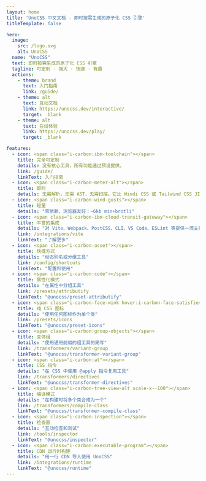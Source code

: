 ```yaml
---
layout: home
title: 'UnoCSS 中文文档 - 即时按需生成的原子化 CSS 引擎'
titleTemplate: false

hero:
  image:
    src: /logo.svg
    alt: UnoCSS
  name: "UnoCSS"
  text: 即时按需生成的原子化 CSS 引擎
  tagline: 可定制 · 强大 · 快速 · 有趣
  actions:
    - theme: brand
      text: 入门指南
      link: /guide/
    - theme: alt
      text: 互动文档
      link: https://unocss.dev/interactive/
      target: _blank
    - theme: alt
      text: 在线体验
      link: https://unocss.dev/play/
      target: _blank

features:
  - icon: <span class="i-carbon:ibm-toolchain"></span>
    title: 完全可定制
    details: 没有核心工具，所有功能通过预设提供。
    link: /guide/
    linkText: 入门指南
  - icon: <span class="i-carbon-meter-alt"></span>
    title: 即时
    details: 无需解析，无需 AST，无需扫描。它比 Windi CSS 或 Tailwind CSS JIT 快 5 倍。
  - icon: <span class="i-carbon-wind-gusts"></span>
    title: 轻量
    details: "零依赖，浏览器友好：~6kb min+brotli"
  - icon: <span class="i-carbon-ibm-cloud-transit-gateway"></span>
    title: 丰富的集成
    details: "对 Vite、Webpack、PostCSS、CLI、VS Code、ESLint 等提供一流支持。"
    link: /integrations/vite
    linkText: "了解更多"
  - icon: <span class="i-carbon-asset"></span>
    title: 快捷方式
    details: "动态别名或分组工具"
    link: /config/shortcuts
    linkText: "配置和使用"
  - icon: <span class="i-carbon:code"></span>
    title: 属性化模式
    details: "在属性中分组工具"
    link: /presets/attributify
    linkText: "@unocss/preset-attributify"
  - icon: <span class="i-carbon-face-wink hover:i-carbon-face-satisfied"></span>
    title: 纯 CSS 图标
    details: "使用任何图标作为单个类"
    link: /presets/icons
    linkText: "@unocss/preset-icons"
  - icon: <span class="i-carbon:group-objects"></span>
    title: 变体组
    details: "使用通用前缀的组工具的简写"
    link: /transformers/variant-group
    linkText: "@unocss/transformer-variant-group"
  - icon: <span class="i-carbon:at"></span>
    title: CSS 指令
    details: "在 CSS 中使用 @apply 指令复用工具"
    link: /transformers/directives
    linkText: "@unocss/transformer-directives"
  - icon: <span class="i-carbon-tree-view-alt scale-x--100"></span>
    title: 编译模式
    details: "在构建时将多个类合成为一个"
    link: /transformers/compile-class
    linkText: "@unocss/transformer-compile-class"
  - icon: <span class="i-carbon:inspection"></span>
    title: 检查器
    details: "互动检查和调试"
    link: /tools/inspector
    linkText: "@unocss/inspector"
  - icon: <span class="i-carbon:executable-program"></span>
    title: CDN 运行时构建
    details: "用一行 CDN 导入使用 UnoCSS"
    link: /integrations/runtime
    linkText: "@unocss/runtime"
---
```

